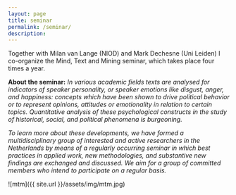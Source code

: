 ```yaml
---
layout: page
title: seminar
permalink: /seminar/
description:
---
```



Together with Milan van Lange (NIOD) and Mark Dechesne (Uni Leiden) I co-organize the Mind, Text and Mining seminar, which takes place four times a year. 

**About the seminar:** _In various academic fields texts are analysed for indicators of speaker personality, or speaker emotions like disgust, anger, and happiness: concepts which have been shown to drive political behavior or to represent opinions, attitudes or emotionality in relation to certain topics. Quantitative analysis of these psychological constructs in the study of historical, social, and political phenomena is burgeoning._

_To learn more about these developments, we have formed a multidisciplinary group of interested and active researchers in the Netherlands by means of a regularly occurring seminar in which best practices in applied work, new methodologies, and substantive new findings are exchanged and discussed. We aim for a group of committed members who intend to participate on a regular basis._

![mtm]({{ site.url }}/assets/img/mtm.jpg)
